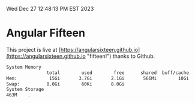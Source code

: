 Wed Dec 27 12:48:13 PM EST 2023

# Angular Fifteen


This project is live at [https://angularsixteen.github.io](https://angularsixteen.github.io "fifteen!") thanks to Github.

```bash
System Memory
               total        used        free      shared  buff/cache   available
Mem:            15Gi       3.7Gi       2.1Gi       566Mi        10Gi        11Gi
Swap:          8.0Gi        60Ki       8.0Gi
System Storage
463M	.
